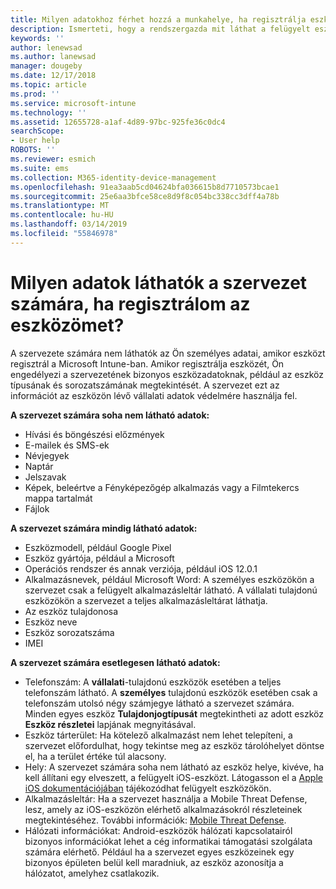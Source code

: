 ```yaml
---
title: Milyen adatokhoz férhet hozzá a munkahelye, ha regisztrálja eszközét?
description: Ismerteti, hogy a rendszergazda mit láthat a felügyelt eszközön, és mit nem.
keywords: ''
author: lenewsad
ms.author: lanewsad
manager: dougeby
ms.date: 12/17/2018
ms.topic: article
ms.prod: ''
ms.service: microsoft-intune
ms.technology: ''
ms.assetid: 12655728-a1af-4d89-97bc-925fe36c0dc4
searchScope:
- User help
ROBOTS: ''
ms.reviewer: esmich
ms.suite: ems
ms.collection: M365-identity-device-management
ms.openlocfilehash: 91ea3aab5cd04624bfa036615b8d7710573bcae1
ms.sourcegitcommit: 25e6aa3bfce58ce8d9f8c054bc338cc3dff4a78b
ms.translationtype: MT
ms.contentlocale: hu-HU
ms.lasthandoff: 03/14/2019
ms.locfileid: "55846978"
---
```

# <a name="what-information-can-my-organization-see-when-i-enroll-my-device"></a>Milyen adatok láthatók a szervezet számára, ha regisztrálom az eszközömet?

A szervezete számára nem láthatók az Ön személyes adatai, amikor eszközt regisztrál a Microsoft Intune-ban. Amikor regisztrálja eszközét, Ön engedélyezi a szervezetének bizonyos eszközadatoknak, például az eszköz típusának és sorozatszámának megtekintését. A szervezet ezt az információt az eszközön lévő vállalati adatok védelmére használja fel.

**A szervezet számára soha nem látható adatok:**

- Hívási és böngészési előzmények
- E-mailek és SMS-ek
- Névjegyek
- Naptár
-   Jelszavak
- Képek, beleértve a Fényképezőgép alkalmazás vagy a Filmtekercs mappa tartalmát
- Fájlok

**A szervezet számára mindig látható adatok:**

- Eszközmodell, például Google Pixel
- Eszköz gyártója, például a Microsoft
- Operációs rendszer és annak verziója, például iOS 12.0.1
- Alkalmazásnevek, például Microsoft Word: A személyes eszközökön a szervezet csak a felügyelt alkalmazásleltár látható. A vállalati tulajdonú eszközökön a szervezet a teljes alkalmazásleltárat láthatja.
- Az eszköz tulajdonosa
- Eszköz neve
- Eszköz sorozatszáma
- IMEI

**A szervezet számára esetlegesen látható adatok:**

-  Telefonszám: A **vállalati**-tulajdonú eszközök esetében a teljes telefonszám látható. A **személyes** tulajdonú eszközök esetében csak a telefonszám utolsó négy számjegye látható a szervezet számára. Minden egyes eszköz **Tulajdonjogtípusát** megtekintheti az adott eszköz **Eszköz részletei** lapjának megnyitásával.
- Eszköz tárterület: Ha kötelező alkalmazást nem lehet telepíteni, a szervezet előfordulhat, hogy tekintse meg az eszköz tárolóhelyet döntse el, ha a terület értéke túl alacsony.  
-  Hely: A szervezet számára soha nem látható az eszköz helye, kivéve, ha kell állítani egy elveszett, a felügyelt iOS-eszközt. Látogasson el a [Apple iOS dokumentációjában](https://go.microsoft.com/fwlink/?linkid=853816) tájékozódhat felügyelt eszközökön.  
- Alkalmazásleltár: Ha a szervezet használja a Mobile Threat Defense, lesz, amely az iOS-eszközön elérhető alkalmazásokról részleteinek megtekintéséhez. További információk: [Mobile Threat Defense](you-are-prompted-to-install-mtd-ios.md).
- Hálózati információkat: Android-eszközök hálózati kapcsolatairól bizonyos információkat lehet a cég informatikai támogatási szolgálata számára elérhető. Például ha a szervezet egyes eszközeinek egy bizonyos épületen belül kell maradniuk, az eszköz azonosítja a hálózatot, amelyhez csatlakozik. 
